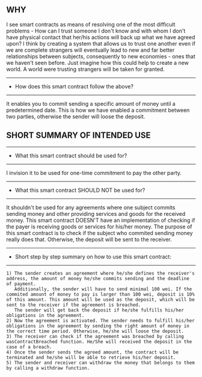 

WHY
---

I see smart contracts as means of resolving one of the most difficult problems - How can I trust someone I don't know and with whom I don't have physical contact that her/his actions will back up what we have agreed upon?
I think by creating a system that allows us to trust one another even if we are complete strangers will eventually lead to new and far better relationships between subjects, consequently to new economies - ones that we haven't seen before.
Just imagine how this could help to create a new world. A world were trusting strangers will be taken for granted. 

-------------------------------------------------
* How does this smart contract follow the above?
-------------------------------------------------
It enables you to commit sending a specific amount of money until a predetermined date. This is how we have enabled a commitment between two parties, otherwise the sender will loose the deposit.

SHORT SUMMARY OF INTENDED USE
------------------------------

-----------------------------------------------
* What this smart contract should be used for?
-----------------------------------------------
I invision it to be used for one-time commitment to pay the other party. 

---------------------------------------------------
* What this smart contract SHOULD NOT be used for?
---------------------------------------------------
It shouldn't be used for any agreements where one subject commits sending money and other providing services and goods for the received money. 
This smart contract DOESN'T have an implementation of checking if the payer is receiving goods or services for his/her money.
The purpose of this smart contract is to check if the subject who commited sending money really does that. Otherwise, the deposit will be sent to the receiver.

---------------------------------------------------------------
* Short step by step summary on how to use this smart contract:
----------------------------------------------------------------
	1) The sender creates an agreement where he/she defines the receiver's address, the amount of money he/she commits sending and the deadline of payment.
	   Additionally, the sender will have to send minimal 100 wei. If the commited amount of money to pay is larger than 100 wei, deposit is 10% of this amount. This amount will be used as the deposit, which will be sent to the receiver if the agreement is breached.
	   The sender will get back the deposit if he/she fulfills his/her obligations in the agreement.
	2) Now the agreement is activated. The sender needs to fulfill his/her obligations in the agreement by sending the right amount of money in the correct time period. Otherwise, he/she will loose the deposit. 
	3) The receiver can check if the agreement was breached by calling wasContractBreached function. He/She will received the deposit in the case of a breach.
	4) Once the sender sends the agreed amount, the contract will be terminated and he/she will be able to retrieve his/her deposit.
	5) The sender and receiver can withdraw the money that belongs to them by calling a withdraw function.

